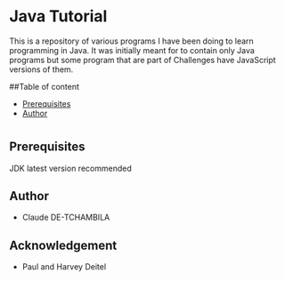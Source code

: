 # Java Tutorial
This is a repository of various programs I have been doing 
to learn programming in Java. It was initially meant for to contain only Java programs but some program that are part of Challenges have JavaScript versions of them.

##Table of content

* [Prerequisites](#Prerequisites)
* [Author](#Author)
# <a name="Prerequisites"></a> <a name="Author"></a>

## Prerequisites
JDK latest version recommended

## Author
* Claude DE-TCHAMBILA

## Acknowledgement
* Paul and Harvey Deitel
